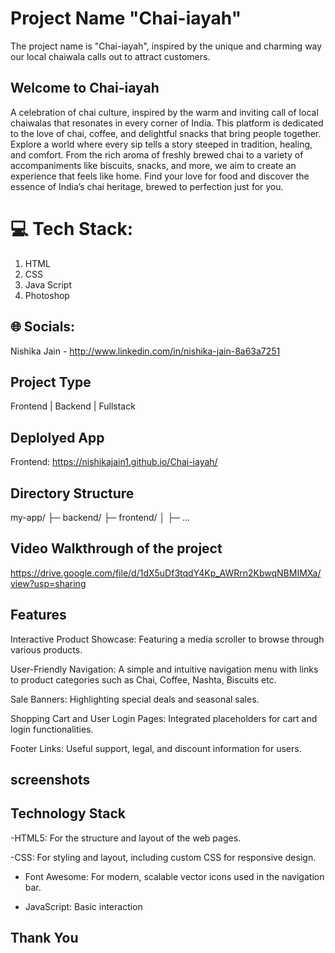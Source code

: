 # Project Name  "Chai-iayah"
The project name is "Chai-iayah", inspired by the unique and charming way our local chaiwala calls out to attract customers.

## Welcome to Chai-iayah
A celebration of chai culture, inspired by the warm and inviting call of local chaiwalas that resonates in every corner of India. This platform is dedicated to the love of chai, coffee, and delightful snacks that bring people together.
Explore a world where every sip tells a story steeped in tradition, healing, and comfort. From the rich aroma of freshly brewed chai to a variety of accompaniments like biscuits, snacks, and more, we aim to create an experience that feels like home.
Find your love for food and discover the essence of India’s chai heritage, brewed to perfection just for you.

# 💻 Tech Stack:
1. HTML
2. CSS
3. Java Script
4. Photoshop

## 🌐 Socials:
Nishika Jain - http://www.linkedin.com/in/nishika-jain-8a63a7251

## Project Type
Frontend | Backend | Fullstack

## Deplolyed App
Frontend: https://nishikajain1.github.io/Chai-iayah/

## Directory Structure
my-app/
├─ backend/
├─ frontend/
│  ├─ ...

## Video Walkthrough of the project

https://drive.google.com/file/d/1dX5uDf3tqdY4Kp_AWRrn2KbwqNBMIMXa/view?usp=sharing


## Features


Interactive Product Showcase: Featuring a media scroller to browse through various products.

User-Friendly Navigation: A simple and intuitive navigation menu with links to product categories such as Chai, Coffee, Nashta, Biscuits etc.

Sale Banners: Highlighting special deals and seasonal sales.

Shopping Cart and User Login Pages: Integrated placeholders for cart and login functionalities.

Footer Links: Useful support, legal, and discount information for users.


## screenshots 



## Technology Stack
-HTML5: For the structure and layout of the web pages.

-CSS: For styling and layout, including custom CSS for responsive design.

- Font Awesome: For modern, scalable vector icons used in the navigation bar.

- JavaScript: Basic interaction


## Thank You
